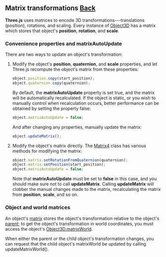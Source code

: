 ## Matrix transformations [Back](./../three.md)

**Three.js** uses matrices to encode 3D transformations---translations (position), rotations, and scaling. Every instance of [Object3D](http://threejs.org/docs/index.html#Reference/Core/Object3D) has a matrix which stores that object's **position**, **rotation**, and **scale**.

### Convenience properties and **matrixAutoUpdate**

There are two ways to update an object's transformation:

1. Modify the object's **position**, **quaternion**, and **scale** properties, and let Three.js recompute the object's matrix from these properties:
    ```js
    object.position.copy(start_position);
	object.quaternion.copy(quaternion);
    ```
    
    By default, the **matrixAutoUpdate** property is set true, and the matrix will be automatically recalculated. If the object is static, or you wish to manually control when recalculation occurs, better performance can be obtained by setting the property false:
    
    ```js
    object.matrixAutoUpdate = false;
    ```
    
    And after changing any properties, manually update the matrix:
    
    ```js
    object.updateMatrix();
    ```
2. Modify the object's matrix directly. The [Matrix4](http://threejs.org/docs/index.html#Reference/Math/Matrix4) class has various methods for modifying the matrix:
    ```js
    object.matrix.setRotationFromQuaternion(quaternion);
	object.matrix.setPosition(start_position);
	object.matrixAutoUpdate = false;
    ```
    
    Note that **matrixAutoUpdate** must be set to **false** in this case, and you should make sure not to call **updateMatrix**. Calling **updateMatrix** will clobber the manual changes made to the matrix, recalculating the matrix from **position**, **scale**, and so on.
    
### Object and world matrices

An object's [matrix](http://threejs.org/docs/index.html#Reference/Core/Object3D.matrix) stores the object's transformation relative to the object's [parent](http://threejs.org/docs/index.html#Reference/Core/Object3D.parent); to get the object's transformation in world coordinates, you must access the object's [Object3D.matrixWorld](http://threejs.org/docs/index.html#Reference/Core/Object3D.matrixWorld).

When either the parent or the child object's transformation changes, you can request that the child object's matrixWorld be updated by calling updateMatrixWorld().